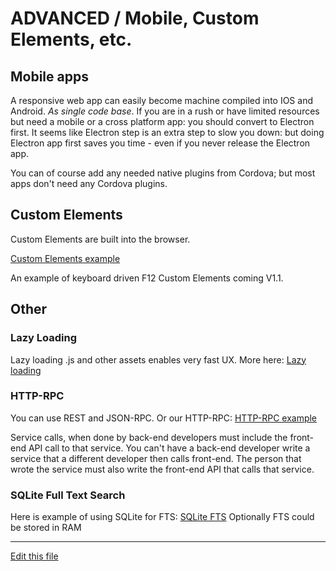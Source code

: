 
# ADVANCED / Mobile, Custom Elements, etc.


## Mobile apps

A responsive web app can easily become machine compiled into IOS and Android. *As single code base*. 
If you are in a rush or have limited resources but need a mobile or a cross platform app:
 you should convert to Electron first. It seems like Electron step is an extra step to slow you down: but doing Electron
 app first saves you time - even if you never release the Electron app.
 
You can of course add any needed native plugins from Cordova; but most apps don't need any Cordova plugins.

## Custom Elements

Custom Elements are built into the browser.

[Custom Elements example](https://github.com/INTUITION-dev/mbToolBelt/tree/master/custel/custel1)

An example of keyboard driven F12 Custom Elements coming V1.1.


## Other


### Lazy Loading

Lazy loading .js and other assets enables very fast UX. More here:
[Lazy loading](https://github.com/INTUITION-dev/mbToolBelt/tree/master/lazyLoading)


### HTTP-RPC 

You can use REST and JSON-RPC. Or our HTTP-RPC:
[HTTP-RPC example](https://github.com/INTUITION-dev/mbToolBelt/tree/master/http-rpc)

Service calls, when done by back-end developers must include the front-end API call to that
service. You can't have a back-end developer write a service that a different developer then calls front-end.
The person that wrote the service must also write the front-end API that calls that service.


### SQLite Full Text Search

Here is example of using SQLite for FTS:
[SQLite FTS](https://github.com/INTUITION-dev/INTU/blob/master/examples/CRUD/node-srv/lib/CDB.ts)
Optionally FTS could be stored in RAM


---
[Edit this file](https://github.com/INTUITION-dev/INTUDocs/tree/master/docs)

